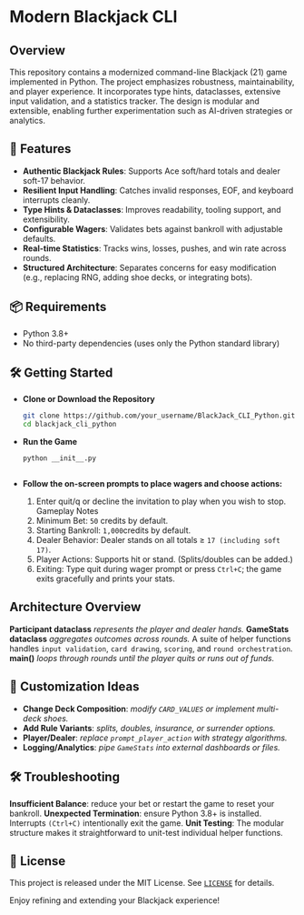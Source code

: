 # Modern Blackjack CLI

## Overview

This repository contains a modernized command-line Blackjack (21) game implemented in Python. The project emphasizes robustness, maintainability, and player experience. It incorporates type hints, dataclasses, extensive input validation, and a statistics tracker. The design is modular and extensible, enabling further experimentation such as AI-driven strategies or analytics.

## 🚀 Features

- **Authentic Blackjack Rules**: Supports Ace soft/hard totals and dealer soft-17 behavior.
- **Resilient Input Handling**: Catches invalid responses, EOF, and keyboard interrupts cleanly.
- **Type Hints & Dataclasses**: Improves readability, tooling support, and extensibility.
- **Configurable Wagers**: Validates bets against bankroll with adjustable defaults.
- **Real-time Statistics**: Tracks wins, losses, pushes, and win rate across rounds.
- **Structured Architecture**: Separates concerns for easy modification (e.g., replacing RNG, adding shoe decks, or integrating bots).

## 📦 Requirements

- Python 3.8+
- No third-party dependencies (uses only the Python standard library)

## 🛠️ Getting Started

- **Clone or Download the Repository**

    ```bash
    git clone https://github.com/your_username/BlackJack_CLI_Python.git
    cd blackjack_cli_python

- **Run the Game**

    ```bash
    python __init__.py
    


- **Follow the on-screen prompts to place wagers and choose actions:**

    1. Enter quit/q or decline the invitation to play when you wish to stop.
    Gameplay Notes
    2. Minimum Bet: `50` credits by default.
    3. Starting Bankroll:  `1,000`credits by default.
    4. Dealer Behavior: Dealer stands on all totals ≥ `17 (including soft 17)`.
    5. Player Actions: Supports hit or stand. (Splits/doubles can be added.)
    6. Exiting: Type quit during wager prompt or press `Ctrl+C`; the game exits gracefully and prints your stats.

## Architecture Overview

**Participant dataclass** *represents the player and dealer hands.*
**GameStats dataclass** *aggregates outcomes across rounds.*
A suite of helper functions handles `input validation`, `card drawing`, `scoring`, and `round orchestration`.
**main()** *loops through rounds until the player quits or runs out of funds.*

## 🙌 Customization Ideas

- **Change Deck Composition**: *modify `CARD_VALUES` or implement multi-deck shoes.*
- **Add Rule Variants**: *splits, doubles, insurance, or surrender options.*
- **Player/Dealer**: *replace `prompt_player_action` with strategy algorithms.*
- **Logging/Analytics**: *pipe `GameStats` into external dashboards or files.*

## 🛠️ Troubleshooting

**Insufficient Balance**: reduce your bet or restart the game to reset your bankroll.
**Unexpected Termination**: ensure Python 3.8+ is installed. Interrupts `(Ctrl+C)` intentionally exit the game.
**Unit Testing**: The modular structure makes it straightforward to unit-test individual helper functions.

## 📄 License

This project is released under the MIT License. See [`LICENSE`](https://github.com/Suiper34) for details.

Enjoy refining and extending your Blackjack experience!
